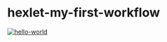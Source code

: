 # hexlet-my-first-workflow
[![hello-world](https://github.com/bogdan-ho/hexlet-my-first-workflow/actions/workflows/hello-world.yml/badge.svg)](https://github.com/bogdan-ho/hexlet-my-first-workflow/actions/workflows/hello-world.yml)
